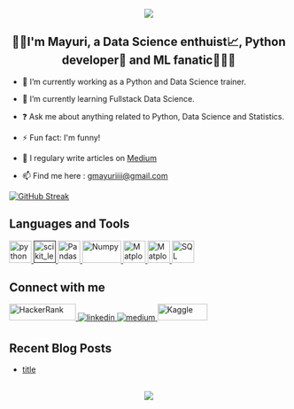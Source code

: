 <!---
GMayuriiii/GMayuriiii is a ✨ special ✨ repository because its `README.md` (this file) appears on your GitHub profile.
You can click the Preview link to take a look at your changes.
--->
<p align='center'>
<img src="https://user-images.githubusercontent.com/95062628/187089551-c6d191e3-47a4-4884-9038-1f5d77143475.png">
</p>
<h2><div align="center">👋🏽I'm Mayuri, a Data Science enthuist📈, Python developer🐍 and ML fanatic👩🏽‍💻 </div></h2>

- 🔭 I’m currently working as a Python and Data Science trainer.  
  

- 🌱 I’m currently learning Fullstack Data Science.  
  

- ❓ Ask me about anything related to Python, Data Science and Statistics. 
  

- ⚡ Fun fact: I'm funny! 


- 📝 I regulary write articles on <a href="https://gmayuriiii.medium.com"> Medium </a>

- 📫 Find me here : gmayuriiii@gmail.com
    
[![GitHub Streak](https://github-readme-streak-stats.herokuapp.com/?user=GMayuriiii)](https://github.com/DenverCoder1/github-readme-streak-stats)
</p>


## Languages and Tools
<p align="left"> <a href="https://www.python.org" target="_blank"> <img src="https://upload.wikimedia.org/wikipedia/commons/thumb/c/c3/Python-logo-notext.svg/1200px-Python-logo-notext.svg.png" alt="python" width="40" height="40"/> </a> <a href="" target="_blank"> <img src="https://upload.wikimedia.org/wikipedia/commons/0/05/Scikit_learn_logo_small.svg" alt="scikit_learn" width="40" height="40"/> </a> <!-- <a href="https://www.tableau.com/" target="_blank"> <img src="https://www.tableau.com/themes/custom/tableau_www/logo.png" alt="Tableau" width="150" height="40"/> --><a href="https://pandas.pydata.org/" target="_blank"> <img src="https://pandas.pydata.org/static/img/pandas_mark.svg" alt="Pandas" width="40" height="40"/> </a> <a href="https://numpy.org/" target="_blank"> <img src="https://upload.wikimedia.org/wikipedia/commons/thumb/3/31/NumPy_logo_2020.svg/768px-NumPy_logo_2020.svg.png" alt="Numpy" width="70" height="40"/> </a> <a href="https://matplotlib.org/" target="_blank"> <img src="https://upload.wikimedia.org/wikipedia/commons/thumb/0/01/Created_with_Matplotlib-logo.svg/1024px-Created_with_Matplotlib-logo.svg.png" alt="Matplotlib" width="40" height="40"/> </a><a href="https://www.mongodb.com/" target="_blank"> <img src="https://webimages.mongodb.com/_com_assets/cms/kuyjf3vea2hg34taa-horizontal_default_slate_blue.svg?auto=format%252Ccompress" alt="Matplotlib" width="40" height="40"/> </a><a href="https://www.mysql.com/" target="_blank"> <img src="https://www.mysql.com/common/logos/logo-mysql-170x115.png" alt="SQL" width="40" height="40"/> </a></p>


## Connect with me  
<div align="left">
<a href="https://hackerrank.com/GMayuriiii" target="_blank">
<img src="https://techpoint.org/wp-content/uploads/2020/03/HackerRank-Logo-300-2.png" alt="HackerRank" width="120" height="30" />
</a><a href="https://linkedin.com/in/gmayuriiii" target="_blank"><img src=https://img.shields.io/badge/linkedin-%231E77B5.svg?&style=for-the-badge&logo=linkedin&logoColor=white alt=linkedin style="margin-bottom: 5px;" /></a><a href="https://gmayuriiii.medium.com" target="_blank">
<img src=https://img.shields.io/badge/medium-%23292929.svg?&style=for-the-badge&logo=medium&logoColor=white alt=medium style="margin-bottom: 5px;" />
</a>
<a href="https://kaggle.com/GMayuriiii" target="_blank">
<img src="https://www.kaggle.com/static/images/logos/kaggle-logo-gray-300.png" alt="Kaggle" width="90" height="30" />
</a>
</div>   

## Recent Blog Posts  
<!-- BLOG-POST-LIST:START -->
- [title](link)
<!-- BLOG-POST-LIST:END -->  

<br/>  
<div align="center">
<img src="https://komarev.com/ghpvc/?username=GMayuriiii&&style=flat-square" align="center" />
</div>  
 
<br/>  

<br />
